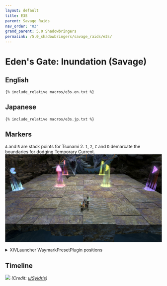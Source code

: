 ```yaml
---
layout: default
title: E3S
parent: Savage Raids
nav_order: "03"
grand_parent: 5.0 Shadowbringers
permalink: /5.0_shadowbringers/savage_raids/e3s/
---
```


# Eden's Gate: Inundation (Savage)

## English
```
{% include_relative macros/e3s.en.txt %}
```

## Japanese
```
{% include_relative macros/e3s.jp.txt %}
```

## Markers

`A` and `B` are stack points for Tsunami 2. `1`, `2`, `C` and `D` demarcate the boundaries for dodging Temporary Current.
![](images/markers.jpg)
<details markdown=block>
<summary>XIVLauncher WaymarkPresetPlugin positions</summary>

```json
{"Name":"E3S","MapID":683,"A":{"X":92.5,"Y":0.0,"Z":100.0,"ID":0,"Active":true},"B":{"X":107.5,"Y":0.0,"Z":100.0,"ID":1,"Active":true},"C":{"X":81.0,"Y":0.0,"Z":103.5,"ID":2,"Active":true},"D":{"X":119.0,"Y":0.0,"Z":103.5,"ID":3,"Active":true},"One":{"X":91.2,"Y":0.0,"Z":81.2,"ID":4,"Active":true},"Two":{"X":108.8,"Y":0.0,"Z":81.2,"ID":5,"Active":true},"Three":{"X":0.0,"Y":0.0,"Z":0.0,"ID":6,"Active":false},"Four":{"X":0.0,"Y":0.0,"Z":0.0,"ID":7,"Active":false}}
```

</details>

## Timeline

![](https://i.redd.it/uwe99rrdn9e31.png)
*(Credit: [u/Syldris](https://www.reddit.com/r/ffxiv/comments/clkiwe/e3s_rotation_and_timeline/))*